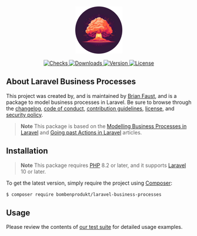 <p align="center">
    <a href="https://bombenprodukt.com" target="_blank">
        <img src="https://raw.githubusercontent.com/BombenProdukt/assets/main/logo-text.svg" width="128" alt="BombenProdukt Logo" />
    </a>
</p>

<p align="center">
    <a href="https://github.com/faustbrian/laravel-business-processes/actions">
        <img src="https://badge.sh/github/check-runs/BombenProdukt/laravel-business-processes" alt="Checks" />
    </a>
    <a href="https://packagist.org/packages/bombenprodukt/laravel-business-processes">
        <img src="https://badge.sh/packagist/downloads/BombenProdukt/laravel-business-processes" alt="Downloads" />
    </a>
    <a href="https://packagist.org/packages/bombenprodukt/laravel-business-processes">
        <img src="https://badge.sh/packagist/version/BombenProdukt/laravel-business-processes" alt="Version" />
    </a>
    <a href="https://packagist.org/packages/bombenprodukt/laravel-business-processes">
        <img src="https://badge.sh/packagist/license/BombenProdukt/laravel-business-processes" alt="License" />
    </a>
</p>

## About Laravel Business Processes

This project was created by, and is maintained by [Brian Faust](https://github.com/faustbrian), and is a package to model business processes in Laravel. Be sure to browse through the [changelog](CHANGELOG.md), [code of conduct](.github/CODE_OF_CONDUCT.md), [contribution guidelines](.github/CONTRIBUTING.md), [license](LICENSE), and [security policy](.github/SECURITY.md).

> **Note**
> This package is based on the [Modelling Business Processes in Laravel](https://laravel-news.com/modelling-busines-processes-in-laravel) and [Going past Actions in Laravel](https://laravel-news.com/going-past-actions-in-laravel) articles.

## Installation

> **Note**
> This package requires [PHP](https://www.php.net/) 8.2 or later, and it supports [Laravel](https://laravel.com/) 10 or later.

To get the latest version, simply require the project using [Composer](https://getcomposer.org/):

```bash
$ composer require bombenprodukt/laravel-business-processes
```

## Usage

Please review the contents of [our test suite](/tests) for detailed usage examples.
